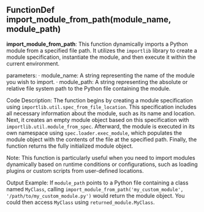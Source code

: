 ## FunctionDef import_module_from_path(module_name, module_path)
**import_module_from_path**: This function dynamically imports a Python module from a specified file path. It utilizes the `importlib` library to create a module specification, instantiate the module, and then execute it within the current environment.

parameters:
· module_name: A string representing the name of the module you wish to import.
· module_path: A string representing the absolute or relative file system path to the Python file containing the module.

Code Description: The function begins by creating a module specification using `importlib.util.spec_from_file_location`. This specification includes all necessary information about the module, such as its name and location. Next, it creates an empty module object based on this specification with `importlib.util.module_from_spec`. Afterward, the module is executed in its own namespace using `spec.loader.exec_module`, which populates the module object with the contents of the file at the specified path. Finally, the function returns the fully initialized module object.

Note: This function is particularly useful when you need to import modules dynamically based on runtime conditions or configurations, such as loading plugins or custom scripts from user-defined locations.

Output Example: If `module_path` points to a Python file containing a class named `MyClass`, calling `import_module_from_path('my_custom_module', '/path/to/my_custom_module.py')` would return the module object. You could then access `MyClass` using `returned_module.MyClass`.
